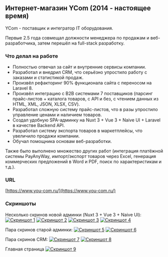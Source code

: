 ## Интернет-магазин YCom (2014 - настоящее время)
YCom - поставщик и интегратор IT оборудования.

Первые 2.5 года совмещал должности менеджера по продажам и веб-разработчика, затем перешёл на full-stack разработку.

### Что делал на работе
- Полностью отвечал за сайт и внутренние сервисы компании.
- Разработал и внедрил CRM, что серьёзно упростило работу с заказами и статистикой продаж.
- Произвёл рефакторинг 90% функционала сайта с переносом на Laravel 8.
- Произвёл интеграцию с B2B системами 7 поставщиков (парсинг прайс-листов + каталога товаров, с API и без, с чтением данных из HTML, XML, JSON, XLSX, CSV).
- Разработал сложную систему прайс-листов, что в разы упростило управление ценами и наличием товаров.
- Создал удобную SPA-админку на Nuxt 3 + Vue 3 + Naive UI + Laravel в качестве Backend API.
- Разработал систему экспорта товаров в маркетплейсы, что увеличило продажи компании.
- Обучал помощника основам веб-разработки.

Также было выполнено множество других работ (интеграция платёжной системы PayAnyWay, импорт/экспорт товаров через Excel, генерация коммерческих предложений в Word и PDF, поиск по характеристикам и т.д.).

### URL
[https://www.you-com.ru/](https://www.you-com.ru/)

### Скриншоты
Несколько скринов новой админки (Nuxt 3 + Vue 3 + Naive UI):
[![Скриншот 1](screen1.png)](screen1.png)
[![Скриншот 2](screen2.png)](screen2.png)
[![Скриншот 3](screen3.png)](screen3.png)
[![Скриншот 4](screen4.png)](screen4.png)

Пара скринов старой админки:
[![Скриншот 5](screen5.png)](screen5.png)
[![Скриншот 6](screen6.png)](screen6.png)

Пара скринов CRM:
[![Скриншот 7](screen7.png)](screen7.png)
[![Скриншот 8](screen8.png)](screen8.png)

Главная страница
[![Скриншот 9](screen9.png)](screen9.png)
